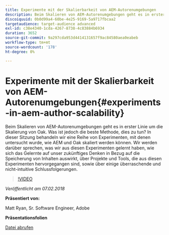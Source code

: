 ```yaml
---
title: Experimente mit der Skalierbarkeit von AEM-Autorenumgebungen
description: Beim Skalieren von AEM-Autorenumgebungen geht es in erster Linie um die Skalierung von Oak. Was ist jedoch die beste Methode, dies zu tun? In dieser Sitzung behandeln wir eine Reihe von Experimenten, mit denen untersucht wurde, wie AEM und Oak skaliert werden können. Wir werden darüber sprechen, was wir aus diesen Experimenten gelernt haben, wie sich das Gelernte auf unser zukünftiges Denken in Bezug auf die Speicherung von Inhalten auswirkt, über Projekte und Tools, die aus diesen Experimenten hervorgegangen sind, sowie über einige überraschende und nicht-intuitive Schlussfolgerungen.
discoiquuid: 0b0d99a4-60be-4e25-9169-5a9717fbcaa2
targetaudience: target-audience advanced
exl-id: c38e4340-1cda-4267-8738-4c83884b6934
duration: 3652
source-git-commit: 9a297cda953d4414131657f9ac84580aea0eabeb
workflow-type: tm+mt
source-wordcount: '178'
ht-degree: 0%

---
```


# Experimente mit der Skalierbarkeit von AEM-Autorenumgebungen{#experiments-in-aem-author-scalability}

Beim Skalieren von AEM-Autorenumgebungen geht es in erster Linie um die Skalierung von Oak. Was ist jedoch die beste Methode, dies zu tun? In dieser Sitzung behandeln wir eine Reihe von Experimenten, mit denen untersucht wurde, wie AEM und Oak skaliert werden können. Wir werden darüber sprechen, was wir aus diesen Experimenten gelernt haben, wie sich das Gelernte auf unser zukünftiges Denken in Bezug auf die Speicherung von Inhalten auswirkt, über Projekte und Tools, die aus diesen Experimenten hervorgegangen sind, sowie über einige überraschende und nicht-intuitive Schlussfolgerungen.

>[!VIDEO](https://video.tv.adobe.com/v/21522/?quality=9)

*Veröffentlicht am 07.02.2018*

**Präsentiert von:**

Matt Ryan, Sr. Software Engineer, Adobe

**Präsentationsfolien**

[Datei abrufen](assets/experiments+in+aem+author+scalability+2+7+18.pdf)
<!--
[Get back to the Overview](https://helpx.adobe.com/de/experience-manager/kt/eseminars/gems/aem-index.html)
-->
